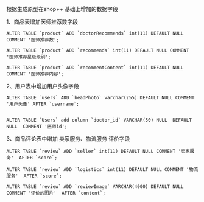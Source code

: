 根据生成原型在shop++ 基础上增加的数据字段


1、商品表增加医师推荐数字段

	ALTER TABLE `product` ADD `doctorRecommends` int(11) DEFAULT NULL COMMENT '医师推荐数';

	ALTER TABLE `product` ADD `recommends` int(11) DEFAULT NULL COMMENT '医师推荐星级级别';

	ALTER TABLE `product` ADD `recommentContent` int(11) DEFAULT NULL COMMENT '医师推荐内容';
	
2、用户表中增加用户头像字段	

    ALTER TABLE `users` ADD `headPhoto` varchar(255) DEFAULT NULL COMMENT '用户头像' AFTER `username`;
		

    ALTER TABLE `Users` add column `doctor_id` VARCHAR(50) NULL  DEFAULT NULL  COMMENT '医师id';
    
    
3、商品评论表中增加 卖家服务、物流服务 评价字段

	ALTER TABLE `review` ADD `seller` int(11) DEFAULT NULL COMMENT '卖家服务'  AFTER `score`;
	
	ALTER TABLE `review` ADD `logistics` int(11) DEFAULT NULL COMMENT '物流服务'  AFTER `score`;    
	
    ALTER TABLE `review` ADD `reviewImage` VARCHAR(4000) DEFAULT NULL COMMENT '评价的图片'  AFTER `content`;    

